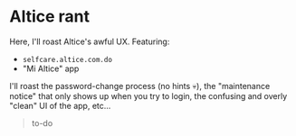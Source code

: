 # Altice rant
Here, I'll roast Altice's awful UX. Featuring:
- `selfcare.altice.com.do`
- "Mi Altice" app

I'll roast the password-change process (no hints 💀), the "maintenance notice" that only shows up when you try to login, the confusing and overly "clean" UI of the app, etc...

> to-do

